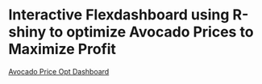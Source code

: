# Interactive Flexdashboard using R-shiny to optimize Avocado Prices to Maximize Profit

[Avocado Price Opt Dashboard](https://colinbayer.shinyapps.io/PortfolioDB/ "PriceOpt Dashboard")
